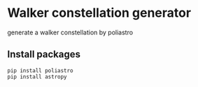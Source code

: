 # Walker constellation generator
 generate a walker constellation by poliastro

## Install packages

````
pip install poliastro
pip install astropy
````
